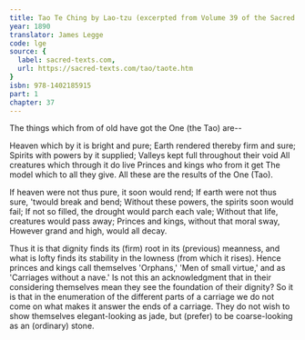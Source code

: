 ```yaml
---
title: Tao Te Ching by Lao-tzu (excerpted from Volume 39 of the Sacred Books of the East.)
year: 1890
translator: James Legge
code: lge
source: {
  label: sacred-texts.com,
  url: https://sacred-texts.com/tao/taote.htm
}
isbn: 978-1402185915
part: 1
chapter: 37
---
```

The things which from of old have got the One (the Tao) are--

Heaven which by it is bright and pure; 
Earth rendered thereby firm and sure; 
Spirits with powers by it supplied; 
Valleys kept full throughout their void 
All creatures which through it do live 
Princes and kings who from it get 
The model which to all they give. All these are the results of the One (Tao). 

If heaven were not thus pure, it soon would rend; 
If earth were not thus sure, 'twould break and bend; 
Without these powers, the spirits soon would fail; 
If not so filled, the drought would parch each vale; 
Without that life, creatures would pass away; 
Princes and kings, without that moral sway, 
However grand and high, would all decay. 

Thus it is that dignity finds its (firm) root in its (previous)
meanness, and what is lofty finds its stability in the lowness (from which it rises). Hence princes and kings call themselves 'Orphans,'
'Men of small virtue,' and as 'Carriages without a nave.' Is not this an acknowledgment that in their considering themselves mean they see the foundation of their dignity? So it is that in the enumeration of the different parts of a carriage we do not come on what makes it answer the ends of a carriage. They do not wish to show themselves elegant-looking as jade, but (prefer) to be coarse-looking as an (ordinary)
stone.